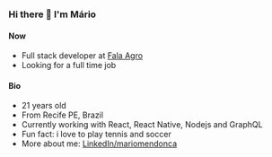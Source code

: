 ### Hi there 👋 I'm Mário

#### Now 
- Full stack developer at <a href="https://falaagro.com/" target="blank">Fala Agro</a> 
- Looking for a full time job

#### Bio
- 21 years old
- From Recife PE, Brazil
- Currently working with React, React Native, Nodejs and GraphQL
- Fun fact: i love to play tennis and soccer
- More about me: <a href="https://www.linkedin.com/in/mariommendonca/" target="blank">LinkedIn/mariomendonca</a>

